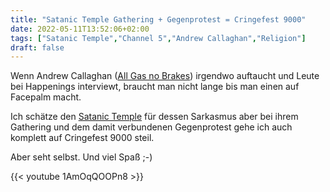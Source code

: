 ```yaml
---
title: "Satanic Temple Gathering + Gegenprotest = Cringefest 9000"
date: 2022-05-11T13:52:06+02:00
tags: ["Satanic Temple","Channel 5","Andrew Callaghan","Religion"]
draft: false
---
```

Wenn Andrew Callaghan ([All Gas no Brakes](https://www.youtube.com/channel/UCtqxG9IrHFU_ID1khGvx9sA)) irgendwo auftaucht und Leute bei Happenings interviewt, braucht man nicht lange bis man einen auf Facepalm macht.

Ich schätze den [Satanic Temple](https://de.wikipedia.org/wiki/The_Satanic_Temple) für dessen Sarkasmus aber bei ihrem Gathering und dem damit verbundenen Gegenprotest gehe ich auch komplett auf Cringefest 9000 steil.

Aber seht selbst. Und viel Spaß ;-)

{{< youtube 1AmOqQOOPn8 >}}
